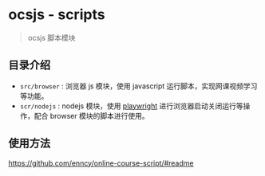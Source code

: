 # ocsjs - scripts

> ocsjs 脚本模块

## 目录介绍

-   `src/browser` : 浏览器 js 模块，使用 javascript 运行脚本，实现网课视频学习等功能。
-   `scr/nodejs` : nodejs 模块，使用 [playwright](https://github.com/microsoft/playwright) 进行浏览器启动关闭运行等操作，配合 browser 模块的脚本进行使用。

## 使用方法

https://github.com/enncy/online-course-script/#readme
